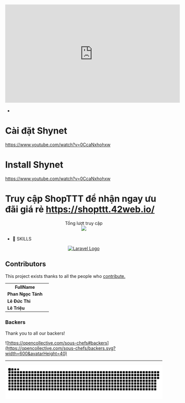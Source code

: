 
<p> <iframe width="560" height="315" src="https://www.youtube.com/embed/92VGSo7nitU" title="YouTube video player" frameborder="0" allow="accelerometer; autoplay; clipboard-write; encrypted-media; gyroscope; picture-in-picture; web-share" allowfullscreen></iframe> </p>

- 
# Cài đặt Shynet
https://www.youtube.com/watch?v=0CcaNxhohxw 
# Install Shynet
https://www.youtube.com/watch?v=0CcaNxhohxw
# Truy cập ShopTTT để nhận ngay ưu đãi giá rẻ https://shopttt.42web.io/

<p align="center"> 
 Tổng lượt truy cập<br>
  <img src="https://profile-counter.glitch.me/TanhGL/count.svg" />
</p>

- 📣 SKILLS
<p align="center"><a href="https://laravel.com" target="_blank"><img src="https://raw.githubusercontent.com/laravel/art/master/logo-lockup/5%20SVG/2%20CMYK/1%20Full%20Color/laravel-logolockup-cmyk-red.svg" width="400" alt="Laravel Logo"></a></p>              


## Contributors

This project exists thanks to all the people who [contribute.](https://opencollective.com/sous-chefs/contributors.svg?width=890&button=false)

<table style="width:100%">
  <tr>
    <th>FullName</th>
    <th></th>
    
  </tr>
  <tr>
    <td><strong>Phan Ngọc Tánh </strong></td>
    <td><strong></strong></td>
  </tr>
 <tr>
    <td><strong>Lê Đức Thi </strong></td>
    <td><strong></strong></td>
  </tr>
 
  <tr>
    <td><strong>Lê Triệu </strong></td>
    <td><strong></strong></td>
  </tr>
</table>


### Backers

Thank you to all our backers!

![https://opencollective.com/sous-chefs#backers](https://opencollective.com/sous-chefs/backers.svg?width=600&avatarHeight=40)



<hr>



<a href=#><img src="contributions.svg"></a>




